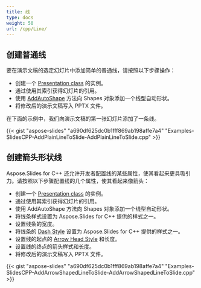 ```yaml
---
title: 线
type: docs
weight: 50
url: /cpp/Line/
---
```


## **创建普通线**
要在演示文稿的选定幻灯片中添加简单的普通线，请按照以下步骤操作：

- 创建一个 [Presentation class](http://www.aspose.com/api/net/slides/aspose.slides/) 的实例。
- 通过使用其索引获得幻灯片的引用。
- 使用 [AddAutoShape](http://www.aspose.com/api/net/slides/aspose.slides/ishapecollection/methods/addautoshape/index) 方法向 Shapes 对象添加一个线型自动形状。
- 将修改后的演示文稿写入 PPTX 文件。

在下面的示例中，我们向演示文稿的第一张幻灯片添加了一条线。

{{< gist "aspose-slides" "a690df625dc0b1fff869ab198affe7a4" "Examples-SlidesCPP-AddPlainLineToSlide-AddPlainLineToSlide.cpp" >}}


## **创建箭头形状线**
Aspose.Slides for C++ 还允许开发者配置线的某些属性，使其看起来更具吸引力。请按照以下步骤配置线的几个属性，使其看起来像箭头：

- 创建一个 [Presentation class](http://www.aspose.com/api/net/slides/aspose.slides/) 的实例。
- 通过使用其索引获得幻灯片的引用。
- 使用 AddAutoShape 方法向 Shapes 对象添加一个线型自动形状。
- 将线条样式设置为 Aspose.Slides for C++ 提供的样式之一。
- 设置线条的宽度。
- 将线条的 [Dash Style](http://www.aspose.com/api/net/slides/aspose.slides/linedashstyle) 设置为 Aspose.Slides for C++ 提供的样式之一。
- 设置线的起点的 [Arrow Head Style](http://www.aspose.com/api/net/slides/aspose.slides/lineformat) 和长度。
- 设置线的终点的箭头样式和长度。
- 将修改后的演示文稿写入 PPTX 文件。

{{< gist "aspose-slides" "a690df625dc0b1fff869ab198affe7a4" "Examples-SlidesCPP-AddArrowShapedLineToSlide-AddArrowShapedLineToSlide.cpp" >}}